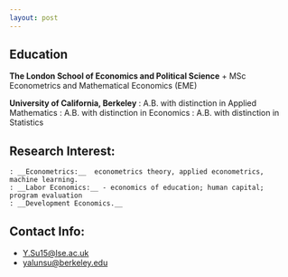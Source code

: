 ```yaml
---
layout: post
---
```

## Education ##
__The London School of Economics and Political Science__
	+ MSc Econometrics and Mathematical Economics (EME)

__University of California, Berkeley__ 
	: A.B. with distinction in Applied Mathematics
	: A.B. with distinction in Economics
	: A.B. with distinction in Statistics

## Research Interest: 
	: __Econometrics:__  econometrics theory, applied econometrics, machine learning.
	: __Labor Economics:__ - economics of education; human capital; program evaluation
	: __Development Economics.__

## Contact Info:

+ <Y.Su15@lse.ac.uk>
+ <yalunsu@berkeley.edu>
